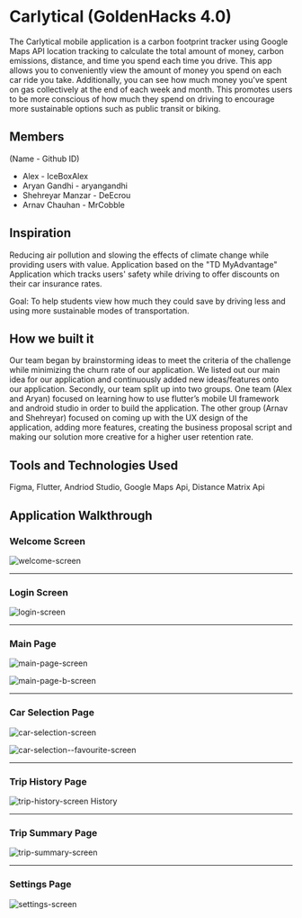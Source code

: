 # Carlytical (GoldenHacks 4.0)

The Carlytical mobile application is a carbon footprint tracker using Google Maps API location tracking to calculate the total amount of money, carbon emissions, distance, and time you spend each time you drive. This app allows you to conveniently view the amount of money you spend on each car ride you take. Additionally, you can see how much money you've spent on gas collectively at the end of each week and month. This promotes users to be more conscious of how much they spend on driving to encourage more sustainable options such as public transit or biking.

## Members
(Name - Github ID)
<ul>
<li>Alex - IceBoxAlex</li>
<li>Aryan Gandhi - aryangandhi</li>
<li>Shehreyar Manzar - DeEcrou</li>
<li>Arnav Chauhan - MrCobble</li>
</ul>

## Inspiration
Reducing air pollution and slowing the effects of climate change while providing users with value.
Application based on the "TD MyAdvantage" Application which tracks users' safety while driving to offer discounts on their car insurance rates. 

Goal: To help students view how much they could save by driving less and using more sustainable modes of transportation.


## How we built it
Our team began by brainstorming ideas to meet the criteria of the challenge while minimizing the churn rate of our application. We listed out our main idea for our application and continuously added new ideas/features onto our application. Secondly, our team split up into two groups. One team (Alex and Aryan) focused on learning how to use flutter’s mobile UI framework and android studio in order to build the application. The other group (Arnav and Shehreyar) focused on coming up with the UX design of the application, adding more features, creating the business proposal script and making our solution more creative for a higher user retention rate. 

 
## Tools and Technologies Used
Figma, Flutter, Andriod Studio, Google Maps Api, Distance Matrix Api

## Application Walkthrough

### Welcome Screen
![welcome-screen](https://user-images.githubusercontent.com/43526001/193460550-bf22e34b-d6bc-495e-a0d9-a42bff79effa.jpg)

 <hr />


### Login Screen
![login-screen](https://user-images.githubusercontent.com/43526001/193460580-639d589e-7056-4de7-9a1e-ada2028d36e0.jpg)

<hr />


### Main Page
![main-page-screen](https://user-images.githubusercontent.com/43526001/193460600-edd54a5b-f11b-4f7f-90d1-ca206a744a7e.jpg)

![main-page-b-screen](https://user-images.githubusercontent.com/43526001/193460608-3059dd54-f576-4785-8626-11a7d756dbfd.jpg)

<hr />


### Car Selection Page
![car-selection-screen](https://user-images.githubusercontent.com/43526001/193460626-f6e0a838-592a-44ef-a915-ec51d0174dae.jpg)

![car-selection--favourite-screen](https://user-images.githubusercontent.com/43526001/193460632-a0103450-df69-4e82-913d-60cd34a48664.jpg)

<hr />


### Trip History Page
![trip-history-screen](https://user-images.githubusercontent.com/43526001/193460669-f24e0dea-7f67-4fe5-8dfc-58ca52f94a08.jpg)
History

<hr />


### Trip Summary Page
![trip-summary-screen](https://user-images.githubusercontent.com/43526001/193460688-475ba1d3-b9f0-46db-9333-6f1b0fed31e9.jpg)

<hr />


### Settings Page
![settings-screen](https://user-images.githubusercontent.com/43526001/193460736-7f783424-dcf1-4f4d-9bd1-c486c3f2bbb3.jpg)
